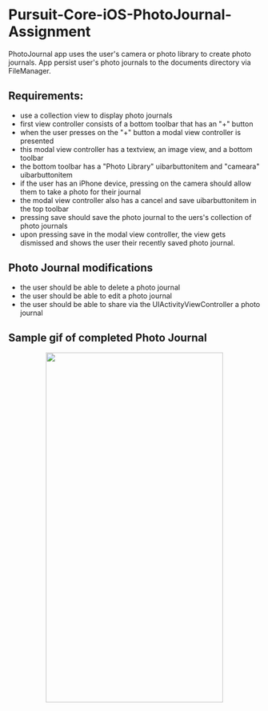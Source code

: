 # Pursuit-Core-iOS-PhotoJournal-Assignment
PhotoJournal app uses the user's camera or photo library to create photo journals. App persist user's photo journals to the documents directory via FileManager.

## Requirements: 

- use a collection view to display photo journals
- first view controller consists of a bottom toolbar that has an "+" button
- when the user presses on the "+" button a modal view controller is presented 
- this modal view controller has a textview, an image view, and a bottom toolbar
- the bottom toolbar has a "Photo Library" uibarbuttonitem and "cameara" uibarbuttonitem 
- if the user has an iPhone device, pressing on the camera should allow them to take a photo for their journal 
- the modal view controller also has a cancel and save uibarbuttonitem in the top toolbar
- pressing save should save the photo journal to the uers's collection of photo journals
- upon pressing save in the modal view controller, the view gets dismissed and shows the user their recently saved photo journal. 

## Photo Journal modifications 

- the user should be able to delete a photo journal 
- the user should be able to edit a photo journal 
- the user should be able to share via the UIActivityViewController a photo journal

## Sample gif of completed Photo Journal 

<p align="center">
  <img src="https://github.com/joinpursuit/Pursuit-Core-iOS-PhotoJournal-Assignment/blob/master/Images/photo-journal.gif" height="700" width="354" />
<p>
